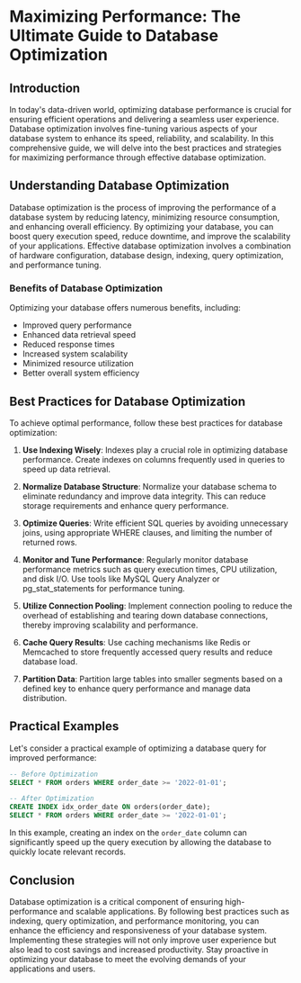 # Maximizing Performance: The Ultimate Guide to Database Optimization

## Introduction

In today's data-driven world, optimizing database performance is crucial for ensuring efficient operations and delivering a seamless user experience. Database optimization involves fine-tuning various aspects of your database system to enhance its speed, reliability, and scalability. In this comprehensive guide, we will delve into the best practices and strategies for maximizing performance through effective database optimization.

## Understanding Database Optimization

Database optimization is the process of improving the performance of a database system by reducing latency, minimizing resource consumption, and enhancing overall efficiency. By optimizing your database, you can boost query execution speed, reduce downtime, and improve the scalability of your applications. Effective database optimization involves a combination of hardware configuration, database design, indexing, query optimization, and performance tuning.

### Benefits of Database Optimization

Optimizing your database offers numerous benefits, including:

- Improved query performance
- Enhanced data retrieval speed
- Reduced response times
- Increased system scalability
- Minimized resource utilization
- Better overall system efficiency

## Best Practices for Database Optimization

To achieve optimal performance, follow these best practices for database optimization:

1. **Use Indexing Wisely**: Indexes play a crucial role in optimizing database performance. Create indexes on columns frequently used in queries to speed up data retrieval.

2. **Normalize Database Structure**: Normalize your database schema to eliminate redundancy and improve data integrity. This can reduce storage requirements and enhance query performance.

3. **Optimize Queries**: Write efficient SQL queries by avoiding unnecessary joins, using appropriate WHERE clauses, and limiting the number of returned rows.

4. **Monitor and Tune Performance**: Regularly monitor database performance metrics such as query execution times, CPU utilization, and disk I/O. Use tools like MySQL Query Analyzer or pg_stat_statements for performance tuning.

5. **Utilize Connection Pooling**: Implement connection pooling to reduce the overhead of establishing and tearing down database connections, thereby improving scalability and performance.

6. **Cache Query Results**: Use caching mechanisms like Redis or Memcached to store frequently accessed query results and reduce database load.

7. **Partition Data**: Partition large tables into smaller segments based on a defined key to enhance query performance and manage data distribution.

## Practical Examples

Let's consider a practical example of optimizing a database query for improved performance:

```sql
-- Before Optimization
SELECT * FROM orders WHERE order_date >= '2022-01-01';

-- After Optimization
CREATE INDEX idx_order_date ON orders(order_date);
SELECT * FROM orders WHERE order_date >= '2022-01-01';
```

In this example, creating an index on the `order_date` column can significantly speed up the query execution by allowing the database to quickly locate relevant records.

## Conclusion

Database optimization is a critical component of ensuring high-performance and scalable applications. By following best practices such as indexing, query optimization, and performance monitoring, you can enhance the efficiency and responsiveness of your database system. Implementing these strategies will not only improve user experience but also lead to cost savings and increased productivity. Stay proactive in optimizing your database to meet the evolving demands of your applications and users.